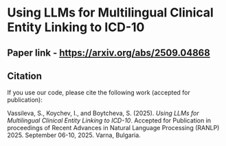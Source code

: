 # Using LLMs for Multilingual Clinical Entity Linking to ICD-10

## Paper link - https://arxiv.org/abs/2509.04868

## Citation

If you use our code, please cite the following work (accepted for publication):

Vassileva, S., Koychev, I., and Boytcheva, S. (2025). *Using LLMs for Multilingual Clinical Entity Linking to ICD-10*. Accepted for Publication in proceedings of Recent Advances in Natural Language Processing (RANLP) 2025. September 06-10, 2025. Varna, Bulgaria.

